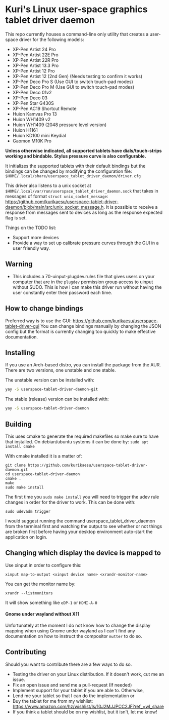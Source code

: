 # Kuri's Linux user-space graphics tablet driver daemon

This repo currently houses a command-line only utility that creates a user-space driver for the following models:
- XP-Pen Artist 24 Pro
- XP-Pen Artist 22E Pro
- XP-Pen Artist 22R Pro
- XP-Pen Artist 13.3 Pro
- XP-Pen Artist 12 Pro
- XP-Pen Artist 12 (2nd Gen) (Needs testing to confirm it works)
- XP-Pen Deco Pro S (Use GUI to switch touch-pad modes)
- XP-Pen Deco Pro M (Use GUI to switch touch-pad modes)
- XP-Pen Deco 01v2
- XP-Pen Deco 03
- XP-Pen Star G430S
- XP-Pen AC19 Shortcut Remote
- Huion Kamvas Pro 13
- Huion WH1409 v2
- Huion WH1409 (2048 pressure level version)
- Huion H1161
- Huion KD100 mini Keydial
- Gaomon M10K Pro

**Unless otherwise indicated, all supported tablets have dials/touch-strips working and bindable. Stylus pressure curve is also configurable.**

It initializes the supported tablets with their default bindings but the bindings can be changed by modifying the configuration file:
`$HOME/.local/share/userspace_tablet_driver_daemon/driver.cfg`

This driver also listens to a unix socket at `$HOME/.local/var/run/userspace_tablet_driver_daemon.sock` that takes in messages of format `struct unix_socket_message`: https://github.com/kurikaesu/userspace-tablet-driver-daemon/blob/main/src/unix_socket_message.h. It is possible to receive a response from messages sent to devices as long as the response expected flag is set.

Things on the TODO list:
- Support more devices
- Provide a way to set up calibrate pressure curves through the GUI in a user friendly way.

## Warning
- This includes a 70-uinput-plugdev.rules file that gives users on your computer that are in the `plugdev` permission group access to uinput without SUDO. This is how I can make this driver run without having the user constantly enter their password each time.

## How to change bindings
Preferred way is to use the GUI: https://github.com/kurikaesu/userspace-tablet-driver-gui
You can change bindings manually by changing the JSON config but the format is currently changing too quickly to make effective documentation.

## Installing

If you use an Arch-based distro, you can install the package from the AUR. There are two versions, one unstable and one stable.


The unstable version can be installed with:

```bash
yay -S userspace-tablet-driver-daemon-git
```

The stable (release) version can be installed with:

```bash
yay -S userspace-tablet-driver-daemon
```

## Building
This uses cmake to generate the required makefiles so make sure to have that installed.
On debian/ubuntu systems it can be done by:
`sudo apt install cmake`

With cmake installed it is a matter of:
```
git clone https://github.com/kurikaesu/userspace-tablet-driver-daemon.git
cd userspace-tablet-driver-daemon
cmake .
make
sudo make install
```

The first time you `sudo make install` you will need to trigger the udev rule changes in order for the driver to work.
This can be done with:
```
sudo udevadm trigger
```

I would suggest running the command userspace_tablet_driver_daemon from the terminal first and watching the output to see whether or not things are broken first before having your desktop environment auto-start the application on login.

## Changing which display the device is mapped to
Use xinput in order to configure this:
```
xinput map-to-output <xinput device name> <xrandr-monitor-name>
```

You can get the monitor name by:
```
xrandr --listmonitors
```
It will show something like `eDP-1` or `HDMI-A-0`

#### Gnome under wayland without X11
Unfortunately at the moment I do not know how to change the display mapping when using Gnome under wayland as I can't find any documentation on how to instruct the compositor `mutter` to do so.

## Contributing
Should you want to contribute there are a few ways to do so.
- Testing the driver on your Linux distribution. If it doesn't work, cut me an issue.
- Fix an open issue and send me a pull-request (If needed)
- Implement support for your tablet if you are able to. Otherwise,
- Lend me your tablet so that I can do the implementation or
- Buy the tablet for me from my wishlist: https://www.amazon.com/hz/wishlist/ls/10J2MJJPCC2JF?ref_=wl_share
- If you think a tablet should be on my wishlist, but it isn't, let me know!
